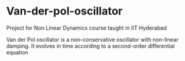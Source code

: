 # Van-der-pol-oscillator
Project for Non Linear Dynamics course taught in IIT Hyderabad

 Van der Pol oscillator is a non-conservative oscillator with non-linear damping. It evolves in time according to a second-order differential equation
